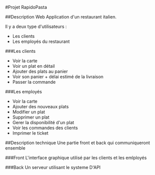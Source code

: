#Projet RapidoPasta

##Description
Web Application d'un restaurant italien.

Il y a deux type d'utilisateurs :

- Les clients
- Les employés du restaurant

###Les clients

- Voir la carte
- Voir un plat en détail
- Ajouter des plats au panier
- Voir son panier + délai estimé de la livraison
- Passer la commande

###Les employés

- Voir la carte
- Ajouter des nouveaux plats
- Modifier un plat
- Supprimer un plat
- Gerer la disponibilité d'un plat
- Voir les commandes des clients
- Imprimer le ticket

##Description technique
Une partie front et back qui communiqueront ensemble

###Front
L'interface graphique utilisé par les clients et les emlployés

###Back
Un serveur utilisant le systeme D'API
